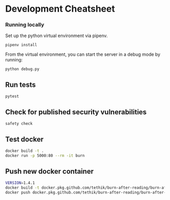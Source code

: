 # Development Cheatsheet

### Running locally

Set up the python virtual environment via pipenv.

```
pipenv install
```

From the virtual environment, you can start the server in a debug mode by running:

```
python debug.py
```

## Run tests

```
pytest
```

## Check for published security vulnerabilities

```
safety check
```

## Test docker

```sh
docker build -t .
docker run -p 5000:80 --rm -it burn
```

## Push new docker container

```sh
VERSION=1.4.1
docker build -t docker.pkg.github.com/tethik/burn-after-reading/burn-after-reading:$VERSION .
docker push docker.pkg.github.com/tethik/burn-after-reading/burn-after-reading:$VERSION
```
